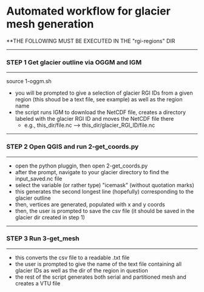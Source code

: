 # Automated workflow for glacier mesh generation

**THE FOLLOWING MUST BE EXECUTED IN THE "rgi-regions" DIR

------------------------------------------------------
### STEP 1 Get glacier outline via OGGM and IGM 
------------------------------------------------------

source 1-oggm.sh

- you will be prompted to give a selection of glacier RGI IDs from a given region (this shoud be a text file, see example) as well as the region name
- the script runs IGM to download the NetCDF file, creates a directory labeled with the glacier RGI ID and moves the NetCDF file there
	- e.g., this_dir/file.nc --> this_dir/glacier_RGI_ID/file.nc 

------------------------------------------------------
### STEP 2 Open QGIS and run 2-get_coords.py           
------------------------------------------------------

- open the python pluggin, then open 2-get_coords.py
- after the prompt, navigate to your glacier directory to find the input_saved.nc file 
- select the variable (or rather type) "icemask" (without quotation marks)  
- this generates the second longest line (hopefully) corresponding to the glacier outline
- then, vertices are generated, populated with x and y coords
- then, the user is prompted to save the csv file (it should be saved in the glacier dir created in step 1)

------------------------------------------------------
### STEP 3 Run 3-get_mesh                       
------------------------------------------------------

- this converts the csv file to a readable .txt file 
- the user is prompted to give the name of the text file containing all glacier IDs as well as the dir of the region in question
- the rest of the script generates both serial and partitioned mesh and creates a VTU file
